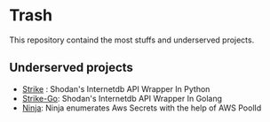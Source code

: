 # Trash

This repository containd the most stuffs and underserved projects.

## Underserved  projects

- [Strike](https://github.com/powerexploit/Trash/tree/main/Strike) : Shodan's Internetdb API Wrapper In Python
- [Strike-Go](https://github.com/powerexploit/Trash/tree/main/strike-go): Shodan's Internetdb API Wrapper In Golang
- [Ninja](https://github.com/powerexploit/Trash/tree/main/Ninja): Ninja enumerates Aws Secrets with the help of AWS PoolId
